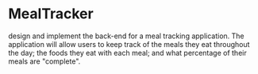 # MealTracker
design and implement the back-end for a meal tracking application. The application will allow users to keep track of the meals they eat throughout the day; the foods they eat with each meal; and what percentage of their meals are "complete". 
